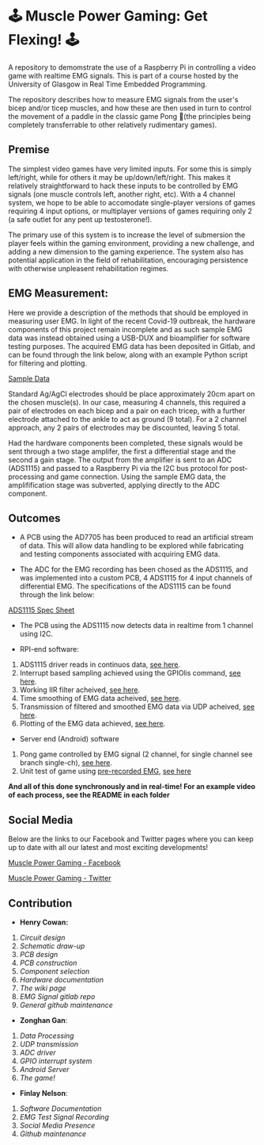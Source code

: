 
# :joystick: Muscle Power Gaming: Get Flexing! :joystick:


A repository to demomstrate the use of a Raspberry Pi in controlling a video game with realtime EMG signals. This is part of a course hosted by the University of Glasgow in Real Time Embedded Programming.

The repository describes how to measure EMG signals from the user's bicep and/or ticep muscles, and how these are then used in turn to control the movement of a paddle in the classic game Pong :ping_pong:(the principles being completely transferrable to other relatively rudimentary games). 

## Premise

The simplest video games have very limited inputs. For some this is simply left/right, while for others it may be up/down/left/right. This makes it relatively straightforward to hack these inputs to be controlled by EMG signals (one muscle controls left, another right, etc). With a 4 channel system, we hope to be able to accomodate single-player versions of games requiring 4 input options, or multiplayer versions of games requiring only 2 (a safe outlet for any pent up testosterone!).

The primary use of this system is to increase the level of submersion the player feels within the gaming environment, providing a new challenge, and adding a new dimension to the gaming experience. The system also has potential application in the field of rehabilitation, encouraging persistence with otherwise unpleasent rehabilitation regimes.

## EMG Measurement:

Here we provide a description of the methods that should be employed in measuring user EMG. In light of the recent Covid-19 outbreak, the hardware components of this project remain incomplete and as such sample EMG data was instead obtained using a USB-DUX and bioamplifier for software testing purposes. The acquired EMG data has been deposited in Gitlab, and can be found through the link below, along with an example Python script for filtering and plotting.

[Sample Data](https://gitlab.com/HenryCowan/rte-emg-signals/-/tree/master)

Standard Ag/AgCl electrodes should be place approximately 20cm apart on the chosen muscle(s). In our case, measuring 4 channels, this required a pair of electrodes on each bicep and a pair on each tricep, with a further electrode attached to the ankle to act as ground (9 total). For a 2 channel approach, any 2 pairs of electrodes may be discounted, leaving 5 total.

Had the hardware components been completed, these signals would be sent through a two stage amplifer, the first a differential stage and the second a gain stage. The output from the amplifier is sent to an ADC (ADS1115) and passed to a Raspberry Pi via the I2C bus protocol for post-processing and game connection. Using the sample EMG data, the amplifification stage was subverted, applying directly to the ADC component.  

## Outcomes

- A PCB using the AD7705 has been produced to read an artificial stream of data. This will allow data handling to be explored while fabricating and testing components associated with acquiring EMG data.

- The ADC for the EMG recording has been chosed as the ADS1115, and was implemented into a custom PCB, 4 ADS1115 for 4 input channels of differential EMG. The specifications of the ADS1115 can be found through the link below:

[ADS1115 Spec Sheet](http://www.ti.com/lit/ds/symlink/ads1114.pdf)

- The PCB using the ADS1115 now detects data in realtime from 1 channel using I2C. 

- RPI-end software: 	
1. ADS1115 driver reads in continuos data, [see here](https://github.com/TheUltraSoundGuys/RTEP/tree/master/Rpi_end/Rpi_end_unit_tests/0322%20High_speed_continous_ads1115%20unit).
1. Interrupt based sampling achieved using the GPIOlis command, [see here](https://github.com/TheUltraSoundGuys/RTEP/tree/master/Rpi_end/Rpi_end_unit_tests/0321%20GPIO_lis_interrupt_thread_unit).
1. Working IIR filter acheived, [see here](https://github.com/TheUltraSoundGuys/RTEP/tree/master/Rpi_end/Rpi_end_unit_tests/0304%20data%20filter%20%2Budp%20%20unit).
1. Time smoothing of EMG data acheived, [see here](https://github.com/TheUltraSoundGuys/RTEP/tree/master/Rpi_end/Rpi_end_unit_tests/0304%20data%20filter%20%2Budp%20%20unit).
1. Transmission of filtered and smoothed EMG data via UDP acheived, [see here](https://github.com/TheUltraSoundGuys/RTEP/blob/master/Rpi_end/Rpi_end_unit_tests/0304%20data%20filter%20%2Budp%20%20unit/window.cpp).
1. Plotting of the EMG data achieved, [see here](https://github.com/TheUltraSoundGuys/RTEP/blob/master/Rpi_end/Rpi_end_unit_tests/0304%20data%20filter%20%2Budp%20%20unit/window.cpp).

- Server end (Android) software

1. Pong game controlled by EMG signal (2 channel, for single channel see branch single-ch), [see here](https://github.com/TheUltraSoundGuys/RTEP/tree/master/Server_end/0301%20Pong%20GUI).	
1. Unit test of game using [pre-recorded EMG](https://gitlab.com/HenryCowan/rte-emg-signals/-/tree/master), [see here](https://github.com/TheUltraSoundGuys/RTEP/tree/master/Server_end/0301%20Pong%20GUI/0408-emg-read-in-local)

**And all of this done synchronously and in real-time! For an example video of each process, see the README in each folder** 


## Social Media

Below are the links to our Facebook and Twitter pages where you can keep up to date with all our latest and most exciting developments!

[Muscle Power Gaming - Facebook](https://www.facebook.com/EMGamingRPI/)

[Muscle Power Gaming - Twitter](https://twitter.com/emg_pi)

## Contribution
* **Henry Cowan:**
 
1. _Circuit design_
1. _Schematic draw-up_
1. _PCB design_
1. _PCB construction_
1. _Component selection_
1. _Hardware documentation_
1. _The wiki page_
1. _EMG Signal gitlab repo_
1. _General github maintenance_

* **Zonghan Gan**: 

1. _Data Processing_
1. _UDP transmission_
1. _ADC driver_
1. _GPIO interrupt system_
1. _Android Server_
1. _The game!_

* **Finlay Nelson**:

1. _Software Documentation_
1. _EMG Test Signal Recording_
1. _Social Media Presence_
1. _Github maintenance_


